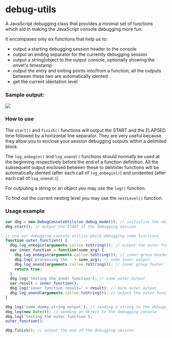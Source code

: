 # debug-utils
A JavaScript debugging class that provides a minimal set of functions which aid in making the JavaScript console debugging more fun.

It encompases only six functions that help us to:
- output a starting debugging session header to the console
- output an ending separator for the currently debugging session
- output a string|object to the output console, optionally showing the envet's timestamp
- output the entry and exiting points into/from a function; all the outputs between these two are automatically idented
- get the current identation level

### Sample output:
<img src="http://i64.tinypic.com/jzjw61.jpg" border="0">

### How to use
The `start()` and `finish()` functions will output the START and the ELAPSED time followed by a horizontal line separator. They are very useful because  they allow you to enclose your session debugging outputs within a delimited block.

The `log_onbegin()` and `log_onend()` functions should normally be used at the beginning respectively before the end of a function definition. All the subsequent output enclosed between these to delimiter functions will be automatically idented (after each call of `log_onbegin()`) and unidented (after each call of `log_onend()`).

For outputing a string or an object you may use the `log()` function.

To find out the current nesting level you may use the `nestLevel()` function.

### Usage example
```javascript
var dbg = new DebugConsoleUtils(on_debug_mode()); // initialize the object
dbg.start(); // output the START of the debugging session

// use our debugging console utility while debugging some functions
function outer_function() {
  dbg.log_onbegin(arguments.callee.toString()); // output the outer function group header
  var inner_function = function(some_arg) {
    dbg.log_onbegin(arguments.callee.toString()); // inner group header
    dbg.log('processing the ' + some_arg); // some inner output
    dbg.log_onend(arguments.callee.toString()); // inner group footer
    return true;
  }
  dbg.log('testing the inner function'); // some outer output
  var result = inner_function();
  dbg.log('inner function result=' + result); // more outer output
  dbg.log_onend(arguments.callee.toString()); // output the outer function group footer
}

dbg.log('some dummy string output'); // sending a string to the debugging console
dbg.log(new Date()); // sending an Object to the debugging console
dbg.log('testing the outer function');
outer_function();

dbg.finish(); // output the end of the debugging session
```